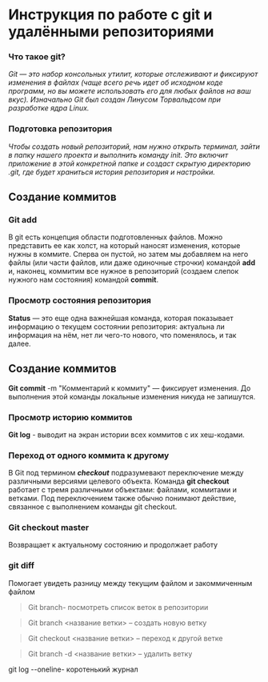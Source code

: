 # Инструкция по работе с git и удалёнными репозиториями

### Что такое git?

*Git — это набор консольных утилит, которые отслеживают и фиксируют изменения в файлах (чаще всего речь идет об исходном коде программ, но вы можете использовать его для любых файлов на ваш вкус). Изначально Git был создан Линусом Торвальдсом при разработке ядра Linux.*

### Подготовка репозитория

*Чтобы создать новый репозиторий, нам нужно открыть терминал, зайти в папку нашего проекта и выполнить команду init. Это включит приложение в этой конкретной папке и создаст скрытую директорию .git, где будет храниться история репозитория и настройки.*

## Создание коммитов

### Git add

В git есть концепция области подготовленных файлов. Можно представить ее как холст, на который наносят изменения, которые нужны в коммите. Сперва он пустой, но затем мы добавляем на него файлы (или части файлов, или даже одиночные строчки) командой **add** и, наконец, коммитим все нужное в репозиторий (создаем слепок нужного нам состояния) командой **commit**.

### Просмотр состояния репозитория

**Status** — это еще одна важнейшая команда, которая показывает информацию о текущем состоянии репозитория: актуальна ли информация на нём, нет ли чего-то нового, что поменялось, и так далее. 

## Создание коммитов

**Git commit** -m "Комментарий к коммиту" — фиксирует изменения. До выполнения этой команды локальные изменения никуда не запишутся.

### Просмотр историю коммитов

**Git log** - выводит на экран истории всех коммитов с их хеш-кодами.

### Переход от одного коммита к другому

В Git под термином ***checkout*** подразумевают переключение между различными версиями целевого объекта. Команда **git checkout** работает с тремя различными объектами: файлами, коммитами и ветками. Под переключением также обычно понимают действие, связанное с выполнением команды git checkout.

### Git checkout master

Возвращает к актуальному состоянию и продолжает работу

### git diff

Помогает увидеть разницу между текущим файлом и закоммиченным файлом

>Git branch- посмотреть список веток в репозитории

>Git branch <название ветки> – создать новую ветку

>Git checkout <название ветки> – переход к другой ветке

>Git branch -d <название ветки> – удалить ветку

git log --oneline- коротенький журнал